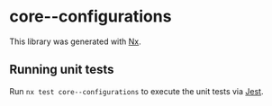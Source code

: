 # core--configurations

This library was generated with [Nx](https://nx.dev).

## Running unit tests

Run `nx test core--configurations` to execute the unit tests via [Jest](https://jestjs.io).
